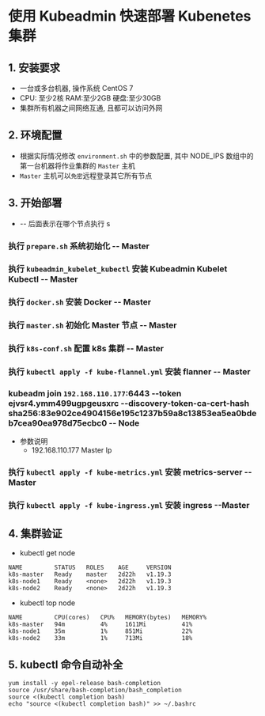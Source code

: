 # 使用 Kubeadmin 快速部署 Kubenetes 集群

## 1. 安装要求

* 一台或多台机器, 操作系统  CentOS 7
* CPU: 至少2核 RAM:至少2GB 硬盘:至少30GB
* 集群所有机器之间网络互通, 且都可以访问外网  

## 2. 环境配置

* 根据实际情况修改 `environment.sh` 中的参数配置, 其中 NODE_IPS 数组中的第一台机器将作业集群的 `Master` 主机
* `Master` 主机可以`免密`远程登录其它所有节点

## 3. 开始部署 

* -- 后面表示在哪个节点执行
 s
### 执行 `prepare.sh` 系统初始化 -- Master
### 执行 `kubeadmin_kubelet_kubectl` 安装 Kubeadmin Kubelet Kubectl -- Master
### 执行 `docker.sh` 安装 Docker -- Master
### 执行 `master.sh` 初始化 Master 节点 -- Master
### 执行 `k8s-conf.sh` 配置 k8s 集群 -- Master
### 执行 `kubectl apply -f kube-flannel.yml` 安装 flanner -- Master
### kubeadm join `192.168.110.177`:6443 --token ejvsr4.ymm499ugpgeusxrc     --discovery-token-ca-cert-hash sha256:83e902ce4904156e195c1237b59a8c13853ea5ea0bdeb7cea90ea978d75ecbc0 -- Node
* 参数说明
    - 192.168.110.177 Master Ip
### 执行 `kubectl apply -f kube-metrics.yml` 安装 metrics-server --Master 
### 执行 `kubectl apply -f kube-ingress.yml` 安装 ingress --Master

## 4. 集群验证

* kubectl get node

```shell 
NAME         STATUS   ROLES    AGE     VERSION
k8s-master   Ready    master   2d22h   v1.19.3
k8s-node1    Ready    <none>   2d22h   v1.19.3
k8s-node2    Ready    <none>   2d22h   v1.19.3
```

* kubectl top node
```shell
NAME         CPU(cores)   CPU%   MEMORY(bytes)   MEMORY%   
k8s-master   94m          4%     1611Mi          41%       
k8s-node1    35m          1%     851Mi           22%       
k8s-node2    33m          1%     713Mi           18%  
```

## 5. kubectl 命令自动补全

```shell
yum install -y epel-release bash-completion
source /usr/share/bash-completion/bash_completion
source <(kubectl completion bash)
echo "source <(kubectl completion bash)" >> ~/.bashrc
```



